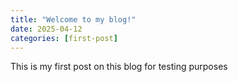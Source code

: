 ```yaml
---
title: "Welcome to my blog!"
date: 2025-04-12
categories: [first-post]
---
```


This is my first post on this blog for testing purposes